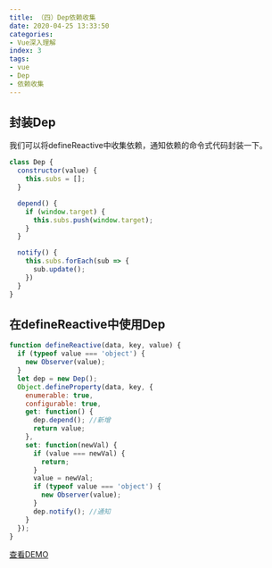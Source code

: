 ```yaml
---
title: （四）Dep依赖收集
date: 2020-04-25 13:33:50
categories:
- Vue深入理解
index: 3
tags:
- vue
- Dep
- 依赖收集
---
```

## 封装Dep
我们可以将defineReactive中收集依赖，通知依赖的命令式代码封装一下。

<!--more-->

``` javascript
class Dep {
  constructor(value) {
    this.subs = [];
  }

  depend() {
    if (window.target) {
      this.subs.push(window.target);
    }
  }

  notify() {
    this.subs.forEach(sub => {
      sub.update();
    })
  }
}
```

## 在defineReactive中使用Dep
``` javascript
function defineReactive(data, key, value) {
  if (typeof value === 'object') {
    new Observer(value);
  }
  let dep = new Dep();
  Object.defineProperty(data, key, {
    enumerable: true,
    configurable: true,
    get: function() {
      dep.depend(); //新增
      return value;
    },
    set: function(newVal) {
      if (value === newVal) {
        return;
      }
      value = newVal;
      if (typeof value === 'object') {
        new Observer(value);
      }
      dep.notify(); //通知
    }
  });
}
```
[查看DEMO](/demo/vue%E6%B7%B1%E5%85%A5%E7%90%86%E8%A7%A3/Dep%E4%BE%9D%E8%B5%96%E6%94%B6%E9%9B%86.html)
